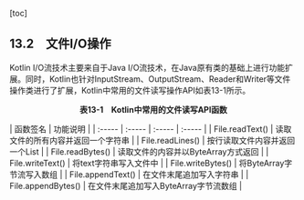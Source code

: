 [toc]

## 13.2　文件I/O操作

Kotlin I/O流技术主要来自于Java I/O流技术，在Java原有类的基础上进行功能扩展。同时，Kotlin也针对InputStream、OutputStream、Reader和Writer等文件操作类进行了扩展，Kotlin中常用的文件读写操作API如表13-1所示。

<center class="my_markdown"><b class="my_markdown">表13-1　Kotlin中常用的文件读写API函数</b></center>

| 函数签名 | 功能说明 |
| :-----  | :-----  | :-----  | :-----  |
| File.readText() | 读取文件的所有内容并返回一个字符串 |
| File.readLines() | 按行读取文件内容并返回一个List<String> |
| File.readBytes() | 读取文件的内容并以ByteArray方式返回 |
| File.writeText() | 将text字符串写入文件中 |
| File.writeBytes() | 将ByteArray字节流写入数组 |
| File.appendText() | 在文件末尾追加写入字符串 |
| File.appendBytes() | 在文件末尾追加写入ByteArray字节流数组 |

